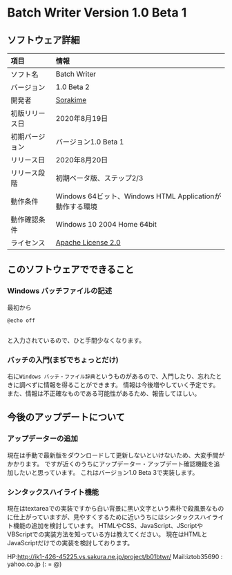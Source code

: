 # Batch Writer Version 1.0 Beta 1


## ソフトウェア詳細
|項目|情報|
|:-|:-|
|ソフト名|Batch Writer|
|バージョン|1.0 Beta 2|
|開発者|[Sorakime](https://sorakime.theblog.me/)|
|初版リリース日|2020年8月19日|
|初期バージョン|バージョン1.0 Beta 1|
|リリース日|2020年8月20日|
|リリース段階|初期ベータ版、ステップ2/3|
|動作条件|Windows 64ビット、Windows HTML Applicationが動作する環境|
|動作確認条件|Windows 10 2004 Home 64bit|
|ライセンス|[Apache License 2.0](https://www.apache.org/licenses/)|

## このソフトウェアでできること
### Windows バッチファイルの記述
最初から
```plane:
@echo off


```
と入力されているので、ひと手間少なくなります。

### バッチの入門(まぢでちょっとだけ)
右に`Windows バッチ・ファイル辞典`というものがあるので、入門したり、忘れたときに調べずに情報を得ることができます。
情報は今後増やしていく予定です。
また、情報は不正確なものである可能性があるため、報告してほしい。

## 今後のアップデートについて
### アップデーターの追加
現在は手動で最新版をダウンロードして更新しないといけないため、大変手間がかかります。
ですが近くのうちにアップデーター・アップデート確認機能を追加したいと思っています。
これはバージョン1.0 Beta 3で実装します。
### シンタックスハイライト機能
現在はtextareaでの実装ですから白い背景に黒い文字という素朴で殺風景なものに仕上がっていますが、見やすくするために近いうちにはシンタックスハイライト機能の追加を検討しています。
HTMLやCSS、JavaScript、JScriptやVBScriptでの実装方法を知っている方は教えてください。
現在はHTMLとJavaScriptだけでの実装を検討しております。

HP:http://ik1-426-45225.vs.sakura.ne.jp/project/b01btwr/
Mail:iztob35690 : yahoo.co.jp (: = @)
